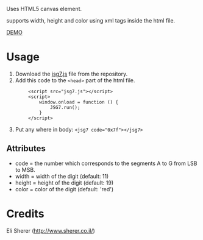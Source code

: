 Uses HTML5 canvas element.

supports width, height and color using xml tags inside the html file.

<a href='https://jsg7.googlecode.com/svn/trunk/jsg7.htm'>DEMO</a>

# Usage #

  1. Download the <a href='https://jsg7.googlecode.com/svn/trunk/jsg7.js'>jsg7.js</a> file from the repository.
  1. Add this code to the `<head>` part of the html file.
```
		<script src="jsg7.js"></script>
		<script>
			window.onload = function () {
				JSG7.run();
			}
		</script> 
```
3. Put any where in body: `<jsg7 code="0x7f"></jsg7>`

## Attributes ##
  * code = the number which corresponds to the segments A to G from LSB to MSB.
  * width = width of the digit (default: 11)
  * height = height of the digit (default: 19)
  * color = color of the digit (default: 'red')

# Credits #

Eli Sherer (http://www.sherer.co.il/)